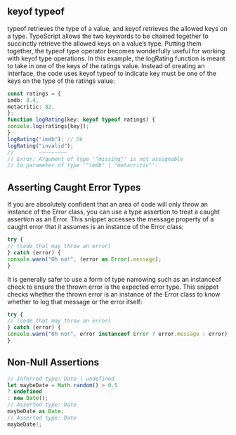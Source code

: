 ## keyof typeof

typeof retrieves the type of a value, and keyof retrieves the allowed keys on a type.
TypeScript allows the two keywords to be chained together to succinctly retrieve
the allowed keys on a value’s type. Putting them together, the typeof type operator
becomes wonderfully useful for working with keyof type operations.
In this example, the logRating function is meant to take in one of the keys of
the ratings value. Instead of creating an interface, the code uses keyof typeof to
indicate key must be one of the keys on the type of the ratings value:

```TypeScript
const ratings = {
imdb: 8.4,
metacritic: 82,
};
function logRating(key: keyof typeof ratings) {
console.log(ratings[key]);
}
logRating("imdb"); // Ok
logRating("invalid");
//        ~~~~~~~~~
// Error: Argument of type '"missing"' is not assignable
// to parameter of type '"imdb" | "metacritic"'.
```

## Asserting Caught Error Types

If you are absolutely confident that an area of code will only throw an instance of the
Error class, you can use a type assertion to treat a caught assertion as an Error. This
snippet accesses the message property of a caught error that it assumes is an instance
of the Error class:

```TypeScript
try {
// (code that may throw an error)
} catch (error) {
console.warn("Oh no!", (error as Error).message);
}
```

It is generally safer to use a form of type narrowing such as an instanceof check to
ensure the thrown error is the expected error type. This snippet checks whether the
thrown error is an instance of the Error class to know whether to log that message or
the error itself:

```TypeScript
try {
// (code that may throw an error)
} catch (error) {
console.warn("Oh no!", error instanceof Error ? error.message : error);
}
```

## Non-Null Assertions

```TypeScript
// Inferred type: Date | undefined
let maybeDate = Math.random() > 0.5
? undefined
: new Date();
// Asserted type: Date
maybeDate as Date;
// Asserted type: Date
maybeDate!;
```

